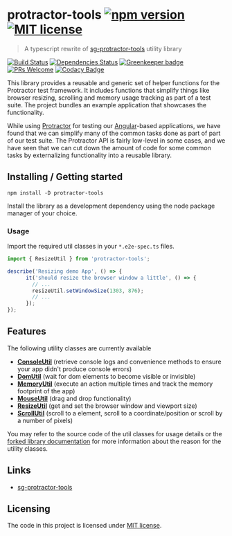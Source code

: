 # protractor-tools [![npm version](https://img.shields.io/npm/v/protractor-tools.svg?style=flat)](https://www.npmjs.com/package/protractor-tools) [![MIT license](http://img.shields.io/badge/license-MIT-brightgreen.svg)](http://opensource.org/licenses/MIT)

> A typescript rewrite of [sg-protractor-tools](https://github.com/SunGard-Labs/sg-protractor-tools) utility library

[![Build Status](https://travis-ci.org/Nolanus/protractor-tools.svg?branch=master)](https://travis-ci.org/Nolanus/protractor-tools)
[![Dependencies Status](https://david-dm.org/Nolanus/protractor-tools.svg?path=projects/ngx-page-scroll)](https://david-dm.org/Nolanus/protractor-tools?path=projects/ngx-page-scroll)
[![Greenkeeper badge](https://badges.greenkeeper.io/Nolanus/protractor-tools.svg)](https://greenkeeper.io/)
[![PRs Welcome](https://img.shields.io/badge/PRs-welcome-brightgreen.svg?style=flat)](http://makeapullrequest.com)
[![Codacy Badge](https://api.codacy.com/project/badge/Grade/3b6bcf4d59a84933b03a91561729d609)](https://www.codacy.com/app/sebastian-fuss/protractor-tools?utm_source=github.com&amp;utm_medium=referral&amp;utm_content=Nolanus/protractor-tools&amp;utm_campaign=Badge_Grade)

This library provides a reusable and generic set of helper functions for the Protractor test framework. It includes functions that simplify things like browser resizing, scrolling and memory usage tracking as part of a test suite. The project bundles an example application that showcases the functionality.

While using [Protractor](https://github.com/angular/protractor) for testing our [Angular](https://angularjs.org/)-based applications, we have found that we can simplify many of the common tasks done as part of part of our test suite. The Protractor API is fairly low-level in some cases, and we have seen that we can cut down the amount of code for some common tasks by externalizing functionality into a reusable library.

## Installing / Getting started


```shell
npm install -D protractor-tools
```

Install the library as a development dependency using the node package manager of your choice.

### Usage

Import the required util classes in your `*.e2e-spec.ts` files.

```typescript
import { ResizeUtil } from 'protractor-tools';

describe('Resizing demo App', () => {
      it('should resize the browser window a little', () => {
        // ...
        resizeUtil.setWindowSize(1303, 876);
        // ...
      });
});
``` 

## Features

The following utility classes are currently available

- [**ConsoleUtil**](lib/console.ts) (retrieve console logs and convenience methods to ensure your app didn't produce console errors)
- [**DomUtil**](lib/dom.ts) (wait for dom elements to become visible or invisible)
- [**MemoryUtil**](lib/memory.ts) (execute an action multiple times and track the memory footprint of the app)
- [**MouseUtil**](lib/mouse.ts) (drag and drop functionality)
- [**ResizeUtil**](lib/resize.ts) (get and set the browser window and viewport size)
- [**ScrollUtil**](lib/scroll.ts) (scroll to a element, scroll to a coordinate/position or scroll by a number of pixels)

You may refer to the source code of the util classes for usage details or the [forked library documentation](https://github.com/SunGard-Labs/sg-protractor-tools/tree/master/docs) for more information about the reason for the utility classes. 

## Links

- [sg-protractor-tools](https://github.com/SunGard-Labs/sg-protractor-tools/)


## Licensing

The code in this project is licensed under [MIT license](LICENSE).
